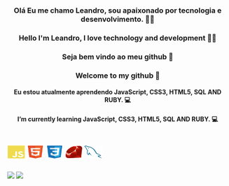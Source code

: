 
   <h3 align="center">Olá Eu me chamo Leandro, sou apaixonado por tecnologia e desenvolvimento. 👨‍💻</h3> 
   <h3 align="center">Hello I'm Leandro, I love technology and development 👨‍💻</h3>
   <h3 align="center">Seja bem vindo ao meu github 👋</h3>
   <h3 align="center">Welcome to my github 👋 </h3>
   <h4 align="center"> Eu estou atualmente aprendendo JavaScript, CSS3, HTML5, SQL AND RUBY. 💻</h4>
   <h4 align="center"> I’m currently learning JavaScript, CSS3, HTML5, SQL AND RUBY. 💻</h4>



##

  
  
##

<div style="display: inline_block"><br>
  <img align="center" alt="LT-Js" height="30" width="40" src="https://raw.githubusercontent.com/devicons/devicon/master/icons/javascript/javascript-plain.svg">
  <img align="center" alt="LT-HTML" height="30" width="40" src="https://raw.githubusercontent.com/devicons/devicon/master/icons/html5/html5-original.svg">
  <img align="center" alt="LT-CSS" height="30" width="40" src="https://raw.githubusercontent.com/devicons/devicon/master/icons/css3/css3-original.svg">
  <img align="center" alt="LT-ruby" height="30" width="40" src="https://raw.githubusercontent.com/devicons/devicon/master/icons/ruby/ruby-original.svg">
  <img align="center" alt="LT-MYSQL" height="30" width="40" src="https://raw.githubusercontent.com/devicons/devicon/master/icons/mysql/mysql-original.svg">
</div>

##

<div> 
  <a href = "mailto:leandro.tagarro@gmail.com"><img src="https://img.shields.io/badge/-Gmail-%23333?style=for-the-badge&logo=gmail&logoColor=white" target="_blank"></a>
  <a href="https://www.linkedin.com/in/leandro-tagarro/" target="_blank"><img src="https://img.shields.io/badge/-LinkedIn-%230077B5?style=for-the-badge&logo=linkedin&logoColor=white" target="_blank"></a> 
  
</div>
